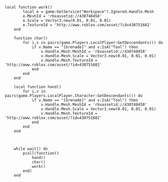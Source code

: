 	local function work()
			local e = game:GetService("Workspace").Ignored.Handle.Mesh 
			e.MeshId = 'rbxassetid://430748458'
			e.Scale = Vector3.new(0.01, 0.01, 0.01)
			e.TextureId = 'http://www.roblox.com/asset/?id=430751682'
		end
	
		function char()
			for i,v in pairs(game.Players.LocalPlayer:GetDescendants()) do
				if v.Name == "[Grenade]" and v:IsA("Tool") then
					v.Handle.Mesh.MeshId = 'rbxassetid://430748458'
					v.Handle.Mesh.Scale = Vector3.new(0.01, 0.01, 0.01)
					v.Handle.Mesh.TextureId = 'http://www.roblox.com/asset/?id=430751682'
				end
			end
		end
	
		local function hand()
			for i,v in pairs(game.Players.LocalPlayer.Character:GetDescendants()) do
				if v.Name == "[Grenade]" and v:IsA("Tool") then
					v.Handle.Mesh.MeshId = 'rbxassetid://430748458'
					v.Handle.Mesh.Scale = Vector3.new(0.01, 0.01, 0.01)
					v.Handle.Mesh.TextureId = 'http://www.roblox.com/asset/?id=430751682'
				end
			end
		end
	
	
	
		while wait() do
			pcall(function()
				hand()
				char()
				work()
			end)
		end
